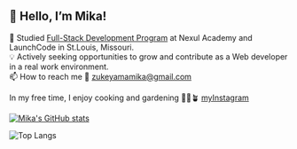 ## 👋 Hello, I’m Mika!

  🌱 Studied [Full-Stack Development Program](https://www.linkedin.com/in/mika-zukeyama/) at Nexul Academy and LaunchCode in St.Louis, Missouri.<br/>
  💡 Actively seeking opportunities to grow and contribute as a Web developer in a real work environment.<br/>
  📫 How to reach me 📧 zukeyamamika@gmail.com<br/>

In my free time, I enjoy cooking and gardening 🥘🧡🪴 [myInstagram](https://www.instagram.com/frangipani.forever/)


[![Mika's GitHub stats](https://github-readme-stats.vercel.app/api?username=MikaZ21&show_icons=true&theme=gruvbox&hide=contribs)](https://github.com/MikaZ21/github-readme-stats)


![Top Langs](https://github-readme-stats.vercel.app/api/top-langs/?username=MikaZ21&layout=compact)

<!---
MikaZ21/MikaZ21 is a ✨ special ✨ repository because its `README.md` (this file) appears on your GitHub profile.
You can click the Preview link to take a look at your changes.
--->
